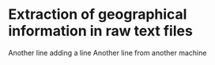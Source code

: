 # Extraction of geographical information in raw text files
Another line
adding a line
Another line from another machine
